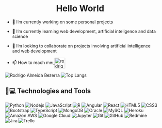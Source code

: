 <h1 align="center" font-size=16pt> Hello World <img src="https://media.giphy.com/media/hvRJCLFzcasrR4ia7z/giphy.gif" width="2 px"> </h1>

- 🔭 I’m currently working on some personal projects 

- 🌱 I’m currently learning web development, artificial inteligence and data science  

- 👯 I’m looking to collaborate on projects involving artificial intelligence and web development   

- 📫 How to reach me:<a href="https://www.linkedin.com/in/rodrigo-almeida-bezerra/" target="_blank">
    <img align="center" src="https://cdn4.iconfinder.com/data/icons/social-messaging-ui-color-shapes-2-free/128/social-linkedin-circle-512.png" alt="rodrigo-almeida-bezerra" height="35" width="35" />
  </a>       

  
![Rodrigo Almeida Bezerra](https://github-readme-stats.vercel.app/api?username=RodrigoAB93&show_icons=true&theme=merko&layout=compact)  ![Top Langs](https://github-readme-stats.vercel.app/api/top-langs/?username=RodrigoAB93&langs_count=6&theme=merko&layout=compact)  
 ## 🚀💻 Technologies and Tools  
![Python](https://img.shields.io/badge/-Python-black?style=flat-square&logo=Python) 
![Nodejs](https://img.shields.io/badge/-Nodejs-black?style=flat-square&logo=Node.js)
![JavaScript](https://img.shields.io/badge/-JavaScript-black?style=flat-square&logo=javascript) 
![R](https://img.shields.io/badge/-R-gray?style=flat-square&logo=R)
![Angular](https://img.shields.io/badge/-Angular-red?style=flat-square&logo=Angular)
![React](https://img.shields.io/badge/-React-black?style=flat-square&logo=react)
![HTML5](https://img.shields.io/badge/-HTML5-E34F26?style=flat-square&logo=html5&logoColor=white)
![CSS3](https://img.shields.io/badge/-CSS3-1572B6?style=flat-square&logo=css3)
![Bootstrap](https://img.shields.io/badge/-Bootstrap-563D7C?style=flat-square&logo=bootstrap)
![TypeScript](https://img.shields.io/badge/-TypeScript-2C42BA?style=flat-square&logo=typescript)
![MongoDB](https://img.shields.io/badge/-MongoDB-black?style=flat-square&logo=mongodb)
![Oracle](https://img.shields.io/badge/-Oracle-3A2D4E?style=flat-square&logo=oracle)
![MySQL](https://img.shields.io/badge/-MySQL-black?style=flat-square&logo=mysql)
![Heroku](https://img.shields.io/badge/-Heroku-430098?style=flat-square&logo=heroku) 
![Amazon AWS](https://img.shields.io/badge/Amazon%20AWS-232F3E?style=flat-square&logo=amazon-aws)
![Google Cloud](https://img.shields.io/badge/Google%20Cloud-black?style=flat-square&logo=google-cloud) 
![Jupyter](https://img.shields.io/badge/-Jupyter-black?style=flat-square&logo=Jupyter)
![Git](https://img.shields.io/badge/-Git-black?style=flat-square&logo=git)
![GitHub](https://img.shields.io/badge/-GitHub-181717?style=flat-square&logo=github)
![Redmine](https://img.shields.io/badge/-redmine-3A2D4E?style=flat-square&logo=redmine)
![Jira](https://img.shields.io/badge/-Jira-A5B2B3?style=flat-square&logo=jira)
![Trello](https://img.shields.io/badge/-Trello-A2B1F8?style=flat-square&logo=Trello)

